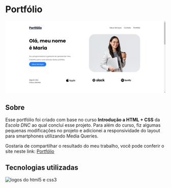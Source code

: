 # Portfólio

<img src="./assets/home-print.png" alt="print da tela home do portfólio" width=700px>

## Sobre

Esse portfólio foi criado com base no curso **Introdução a HTML + CSS** da *Escola DNC* ao qual concluí esse projeto. Para além do curso, fiz algumas pequenas modificações no projeto e adicionei a responsividade do layout para smartphones utilizando Media Queries.

Gostaria de compartilhar o resultado do meu trabalho, você pode conferir o site neste link: [Portfólio](https://dev-leonunes.github.io/escoladnc-portfolio/)

## Tecnologias utilizadas
<img src="https://skillicons.dev/icons?i=html,css" alt="logos do html5 e css3"/>
